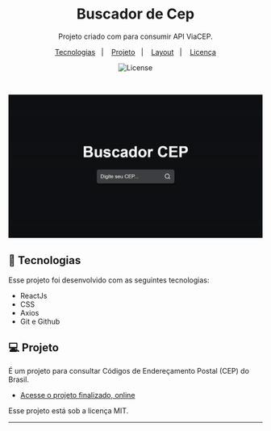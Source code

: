 <h1 align="center"> Buscador de Cep </h1>

<p align="center">
Projeto criado com para consumir API ViaCEP. <br/>

</p>

<p align="center">
  <a href="#-tecnologias">Tecnologias</a>&nbsp;&nbsp;&nbsp;|&nbsp;&nbsp;&nbsp;
  <a href="#-projeto">Projeto</a>&nbsp;&nbsp;&nbsp;|&nbsp;&nbsp;&nbsp;
  <a href="#-layout">Layout</a>&nbsp;&nbsp;&nbsp;|&nbsp;&nbsp;&nbsp;
  <a href="#memo-licença">Licença</a>
</p>

<p align="center">
  <img alt="License" src="https://img.shields.io/static/v1?label=license&message=MIT&color=49AA26&labelColor=000000">
</p>

<br>

<p align="center">
  <img alt="projeto Buscador de CEP" src="./public/buscador-cep.gif" width="700px">
</p>

## 🚀 Tecnologias

Esse projeto foi desenvolvido com as seguintes tecnologias:

- ReactJs
- CSS
- Axios
- Git e Github


## 💻 Projeto

É um projeto para consultar Códigos de Endereçamento Postal (CEP) do Brasil.

- [Acesse o projeto finalizado, online](https://buscador-cep-ruby.vercel.app/)


Esse projeto está sob a licença MIT.

---



